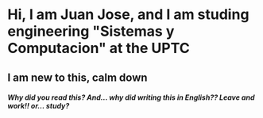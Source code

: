 # Hi, I am Juan Jose, and I am studing engineering "Sistemas y Computacion" at the UPTC
## I am new to this, calm down
##### Why did you read this? And... why did writing this in English?? Leave and work!! or... study?
<!---
NewJuqn/NewJuqn is a ✨ special ✨ repository because its `README.md` (this file) appears on your GitHub profile.
You can click the Preview link to take a look at your changes.
--->
